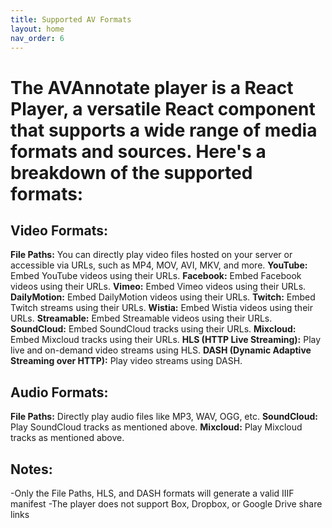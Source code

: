 ```yaml
---
title: Supported AV Formats
layout: home
nav_order: 6
---
```


# The AVAnnotate player is a React Player, a versatile React component that supports a wide range of media formats and sources. Here's a breakdown of the supported formats:

## Video Formats:
**File Paths:** You can directly play video files hosted on your server or accessible via URLs, such as MP4, MOV, AVI, MKV, and more.
**YouTube:** Embed YouTube videos using their URLs.
**Facebook:** Embed Facebook videos using their URLs.
**Vimeo:** Embed Vimeo videos using their URLs.
**DailyMotion:** Embed DailyMotion videos using their URLs.
**Twitch:** Embed Twitch streams using their URLs.
**Wistia:** Embed Wistia videos using their URLs.
**Streamable:** Embed Streamable videos using their URLs.
**SoundCloud:** Embed SoundCloud tracks using their URLs.
**Mixcloud:** Embed Mixcloud tracks using their URLs.
**HLS (HTTP Live Streaming):** Play live and on-demand video streams using HLS.
**DASH (Dynamic Adaptive Streaming over HTTP):** Play video streams using DASH.

## Audio Formats:
**File Paths:** Directly play audio files like MP3, WAV, OGG, etc.
**SoundCloud:** Play SoundCloud tracks as mentioned above.
**Mixcloud:** Play Mixcloud tracks as mentioned above.

## Notes: 
-Only the File Paths, HLS, and DASH formats will generate a valid IIIF manifest
-The player does not support Box, Dropbox, or Google Drive share links

